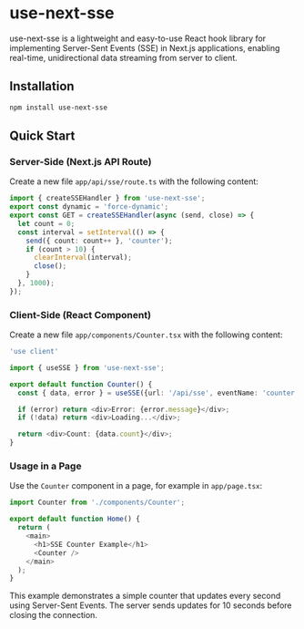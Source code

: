 # use-next-sse

use-next-sse is a lightweight and easy-to-use React hook library for implementing Server-Sent Events (SSE) in Next.js applications, enabling real-time, unidirectional data streaming from server to client.

## Installation

```bash
npm install use-next-sse
```

## Quick Start

### Server-Side (Next.js API Route)

Create a new file `app/api/sse/route.ts` with the following content:

```typescript
import { createSSEHandler } from 'use-next-sse';
export const dynamic = 'force-dynamic';
export const GET = createSSEHandler(async (send, close) => {
  let count = 0;
  const interval = setInterval(() => {
    send({ count: count++ }, 'counter');
    if (count > 10) {
      clearInterval(interval);
      close();
    }
  }, 1000);
});
```

### Client-Side (React Component)

Create a new file `app/components/Counter.tsx` with the following content:

```typescript
'use client'

import { useSSE } from 'use-next-sse';

export default function Counter() {
  const { data, error } = useSSE({url: '/api/sse', eventName: 'counter'});

  if (error) return <div>Error: {error.message}</div>;
  if (!data) return <div>Loading...</div>;

  return <div>Count: {data.count}</div>;
}
```

### Usage in a Page

Use the `Counter` component in a page, for example in `app/page.tsx`:

```typescript
import Counter from './components/Counter';

export default function Home() {
  return (
    <main>
      <h1>SSE Counter Example</h1>
      <Counter />
    </main>
  );
}
```

This example demonstrates a simple counter that updates every second using Server-Sent Events. The server sends updates for 10 seconds before closing the connection.
